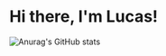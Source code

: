 # Hi there, I'm Lucas!
![Anurag's GitHub stats](https://github-readme-stats.vercel.app/api?username=lucasvazo&count_private=true)
